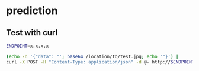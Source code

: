 # prediction

## Test with curl

```sh
ENDPOINT=x.x.x.x

(echo -n '{"data": "'; base64 /location/to/test.jpg; echo '"}') |
curl -X POST -H "Content-Type: application/json" -d @- http://$ENDPOINT:8080/predict
```
